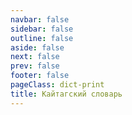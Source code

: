 ```yaml
---
navbar: false
sidebar: false
outline: false
aside: false
next: false
prev: false
footer: false
pageClass: dict-print
title: Кайтагский словарь
---
```


<script setup>
import { data as dict } from './dictionary.data';
import { capitalize } from '~/composables/text';
import DIndex from '~/components/Dictionary/DIndex.vue';
import DWord from '~/components/Dictionary/DWord.vue';
import { onMounted } from 'vue';

onMounted(() => {
    document.querySelector('.VPLocalNav')?.remove();
})
</script>

<!--@include: ./intro.md-->

<div class='tw-columns-2 tw-break-before-page'>
    <template v-for="(words, letter) in dict">
        <h2 :id="letter">
            {{ capitalize(letter) }}
        </h2>
        <DWord v-for="word in words" :key="word.id" :word="word"/>
    </template>
</div>

<!--@include: ./license.md-->

<style>
.dict-print > .VPContent > .VPDoc {
    @apply !tw-p-0;

    h1, h2 {
        @apply !tw-border-none !tw-mt-0;
    }

    main > div > div > h2 {
        @apply tw-break-before-page;
    }
}
</style>
